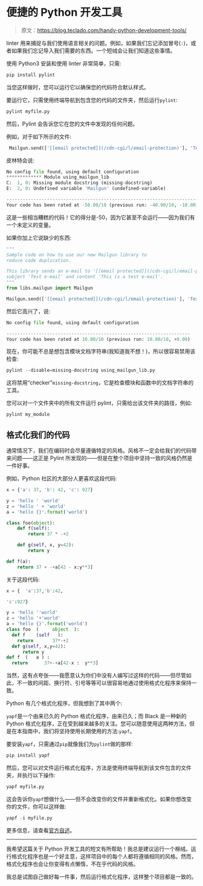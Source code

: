 # 便捷的 Python 开发工具

> 原文：<https://blog.teclado.com/handy-python-development-tools/>

linter 用来捕捉与我们使用语言相关的问题。例如，如果我们忘记添加冒号(`:`)，或者如果我们忘记导入我们需要的东西。一个短绒会让我们知道这些事情。

使用 Python3 安装和使用 linter 非常简单，只需:

```py
pip install pylint 
```

当您这样做时，您可以运行它以确保您的代码符合默认样式。

要运行它，只需使用终端导航到包含您的代码的文件夹，然后运行`pylint`:

```py
pylint myfile.py 
```

然后，Pylint 会告诉您它在您的文件中发现的任何问题。

例如，对于如下所示的文件:

```py
 Mailgun.send(['[[email protected]](/cdn-cgi/l/email-protection)'], 'Test e-mail', 'This is a test e-mail') 
```

皮林特会说:

```py
No config file found, using default configuration
************* Module using_mailgun_lib
C:  1, 0: Missing module docstring (missing-docstring)
E:  2, 0: Undefined variable 'Mailgun' (undefined-variable)

-----------------------------------------------------------------------
Your code has been rated at -50.00/10 (previous run: -40.00/10, -10.00) 
```

这是一些相当糟糕的代码！它的得分是-50，因为它甚至不会运行——因为我们有一个未定义的变量。

如果你加上它说缺少的东西:

```py
"""
Sample code on how to use our new Mailgun library to
reduce code duplication.

This library sends an e-mail to '[[email protected]](/cdn-cgi/l/email-protection)', with
subject 'Test e-mail' and content 'This is a test e-mail'.
"""
from libs.mailgun import Mailgun

Mailgun.send(['[[email protected]](/cdn-cgi/l/email-protection)'], 'Test e-mail', 'This is a test e-mail') 
```

然后它高兴了，说:

```py
No config file found, using default configuration

--------------------------------------------------------------------
Your code has been rated at 10.00/10 (previous run: 10.00/10, +0.00) 
```

现在，你可能不总是想包含模块文档字符串(我知道我不想！)，所以很容易禁用该检查:

```py
pylint --disable=missing-docstring using_mailgun_lib.py 
```

这将禁用“checker”`missing-docstring`，它是检查模块和函数中的文档字符串的工具。

您可以对一个文件夹中的所有文件运行 pylint，只需给出该文件夹的路径，例如:

```py
pylint my_module 
```

## 格式化我们的代码

通常情况下，我们在编码时会尽量遵循特定的风格。风格不一定会给我们的代码带来问题——这正是 Pylint 所发现的——但是在整个项目中坚持一致的风格仍然是一件好事。

例如，Python 社区的大部分人更喜欢这段代码:

```py
x = {'a': 37, 'b': 42, 'c': 927}

y = 'hello ' 'world'
z = 'hello ' + 'world'
a = 'hello {}'.format('world')

class foo(object):
    def f(self):
        return 37 * -+2

    def g(self, x, y=42):
        return y

def f(a):
    return 37 + -+a[42 - x:y**3] 
```

关于这段代码:

```py
x = {  'a':37,'b':42,

'c':927}

y = 'hello ''world'
z = 'hello '+'world'
a = 'hello {}'.format('world')
class foo  (     object  ):
  def f    (self   ):
    return       37*-+2
  def g(self, x,y=42):
      return y
def f  (   a ) :
  return      37+-+a[42-x :  y**3] 
```

当然，这有点夸张——我愿意认为你们中没有人编写过这样的代码——但尽管如此，不一致的间距、换行符、引号等等可以很容易地通过使用格式化程序来保持一致。

Python 有几个格式化程序，但我想到了其中两个:

`yapf`是一个由来已久的 Python 格式化程序，由来已久；而 Black 是一种新的 Python 格式化程序，正在受到越来越多的关注。您可以随意使用这两种方法，但是在本指南中，我们将坚持使用长期使用的方法:`yapf`。

要安装`yapf`，只需通过`pip`就像我们为`pylint`做的那样:

```py
pip install yapf 
```

然后，您可以对文件运行格式化程序，方法是使用终端导航到该文件包含的文件夹，并执行以下操作:

```py
yapf myfile.py 
```

这会告诉你`yapf`想做什么——但不会改变你的文件并重新格式化。如果你想改变你的文件，你可以这样做:

```py
yapf -i myfile.py 
```

更多信息，请查看[官方自述](https://github.com/google/yapf)。

* * *

我希望这篇关于 Python 开发工具的短文有所帮助！我总是建议运行一个棉绒。运行格式化程序也是一个好主意，这样项目中的每个人都将遵循相同的风格。然而，格式化程序也会让你变得有点懒惰，不在乎代码的风格。

我总是试图自己做好每一件事，然后运行格式化程序，这样整个项目都是一致的。